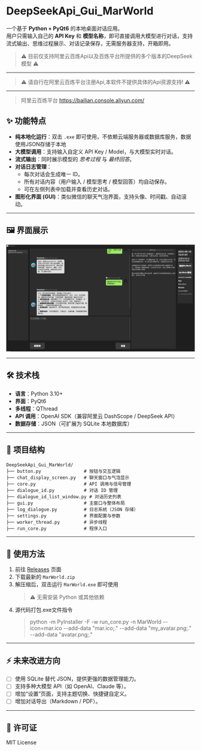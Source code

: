 # DeepSeekApi_Gui_MarWorld

一个基于 **Python + PyQt6** 的本地桌面对话应用。  
用户只需输入自己的 **API Key** 和 **模型名称**，即可直接调用大模型进行对话，支持流式输出、思维过程展示、对话记录保存，无需服务器支持，开箱即用。
   > ⚠️ 目前仅支持阿里云百炼Api以及百炼平台所提供的多个版本的DeepSeek模型  ️⚠️
---
   > ⚠️ 请自行在阿里云百炼平台注册Api,本软件不提供具体的Api资源支持!  ️⚠️
---
   > 阿里云百炼平台 https://bailian.console.aliyun.com/
## ✨ 功能特点
- **纯本地化运行**：双击 `.exe` 即可使用，不依赖云端服务器或数据库服务，数据使用JSON存储于本地
- **大模型调用**：支持输入自定义 API Key / Model，与大模型实时对话。  
- **流式输出**：同时展示模型的 *思考过程* 与 *最终回答*。  
- **对话日志管理**：
  - 每次对话会生成唯一 ID。  
  - 所有对话内容（用户输入 / 模型思考 / 模型回答）均自动保存。  
  - 可在左侧列表中加载并查看历史对话。  
- **图形化界面 (GUI)**：类似微信的聊天气泡界面，支持头像、时间戳、自动滚动。

---

## 🖼️ 界面展示

![程序截图](./demo.png)

---

## 🛠️ 技术栈
- **语言**：Python 3.10+  
- **界面**：PyQt6  
- **多线程**：QThread  
- **API 调用**：OpenAI SDK（兼容阿里云 DashScope / DeepSeek API）  
- **数据存储**：JSON（可扩展为 SQLite 本地数据库）  

---

## 📂 项目结构
```
DeepSeekApi_Gui_MarWorld/
├── button.py                # 按钮与交互逻辑
├── chat_display_screen.py   # 聊天窗口与气泡显示
├── core.py                  # API 调用与信号管理
├── dialogue_id.py           # 对话 ID 管理
├── dialogue_id_list_window.py # 对话历史列表
├── gui.py                   # 主窗口与整体布局
├── log_dialogue.py          # 日志系统（JSON 存储）
├── settings.py              # 界面配置与参数
├── worker_thread.py         # 异步线程
├── run_core.py              # 程序入口
```

---

## 🚀 使用方法

1. 前往 [Releases](https://github.com/yourname/DeepSeekApi_Gui_MarWorld/releases) 页面  
2. 下载最新的 `MarWorld.zip`  
3. 解压缩后，双击运行 `MarWorld.exe` 即可使用  
   > ⚠️ 无需安装 Python 或其他依赖  
4. 源代码打包.exe文件指令
   > python -m PyInstaller -F -w run_core.py -n MarWorld --icon=mar.ico --add-data "mar.ico;." --add-data "my_avatar.png;." --add-data "avatar.png;."

---

## ⚡ 未来改进方向
- [ ] 使用 SQLite 替代 JSON，提供更强的数据管理能力。  
- [ ] 支持多种大模型 API（如 OpenAI、Claude 等）。  
- [ ] 增加“设置”页面，支持主题切换、快捷键自定义。  
- [ ] 增加对话导出（Markdown / PDF）。  

---

## 📜 许可证
MIT License
